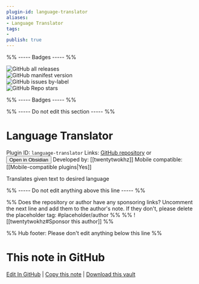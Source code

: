 ```yaml
---
plugin-id: language-translator
aliases:
- Language Translator
tags: 
- 
publish: true
---
```


%% ----- Badges ----- %%

![GitHub all releases](https://img.shields.io/github/downloads/twentytwokhz/language-translator/total?color=573E7A&logo=github&style=for-the-badge)   
![GitHub manifest version](https://img.shields.io/github/manifest-json/v/twentytwokhz/language-translator?color=573E7A&logo=github&style=for-the-badge)   
![GitHub issues by-label](https://img.shields.io/github/issues/twentytwokhz/language-translator/help%20wanted?color=573E7A&logo=github&style=for-the-badge)   
![GitHub Repo stars](https://img.shields.io/github/stars/twentytwokhz/language-translator?color=573E7A&logo=github&style=for-the-badge)

%% ----- Badges ----- %%

%% ----- Do not edit this section ----- %%

# Language Translator

Plugin ID: `language-translator`
Links: [GitHub repository](https://github.com/twentytwokhz/language-translator) or [<button id=HH>Open in Obsidian</button>](obsidian://show-plugin?id=language-translator)
Developed by: [[twentytwokhz]]
Mobile compatible: [[Mobile-compatible plugins|Yes]]

Translates given text to desired language

%% ----- Do not edit anything above this line ----- %% 

%% Does the repository or author have any sponsoring links? Uncomment the next line and add them to the author's note. If they don't, please delete the placeholder tag: #placeholder/author %%
%% ![[twentytwokhz#Sponsor this author]] %%

%% Hub footer: Please don't edit anything below this line %%

# This note in GitHub

<span class="git-footer">[Edit In GitHub](https://github.dev/obsidian-community/obsidian-hub/blob/main/02%20-%20Community%20Expansions/02.05%20All%20Community%20Expansions/Plugins/language-translator.md "git-hub-edit-note") | [Copy this note](https://raw.githubusercontent.com/obsidian-community/obsidian-hub/main/02%20-%20Community%20Expansions/02.05%20All%20Community%20Expansions/Plugins/language-translator.md "git-hub-copy-note") | [Download this vault](https://github.com/obsidian-community/obsidian-hub/archive/refs/heads/main.zip "git-hub-download-vault") </span>
